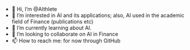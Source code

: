 - 👋 Hi, I’m @AIthlete
- 👀 I’m interested in AI and its applications; also, AI used in the academic field of Finance (publications etc)
- 🌱 I’m currently learning about AI.
- 💞️ I’m looking to collaborate on AI in Finance
- 📫 How to reach me: for now through GitHub


<!---
AIthlete/AIthlete is a ✨ special ✨ repository because its `README.md` (this file) appears on your GitHub profile.
You can click the Preview link to take a look at your changes.
--->
